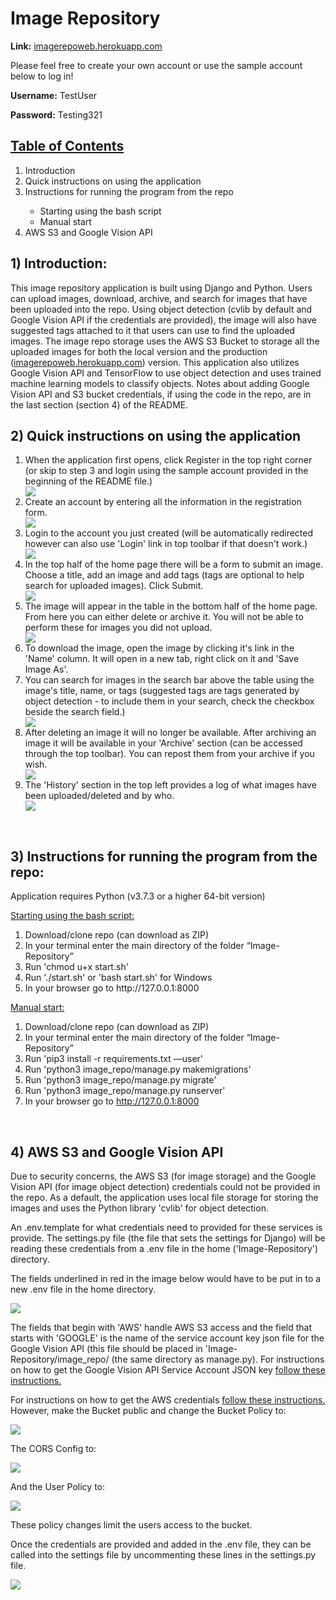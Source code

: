 # Image Repository
<p><strong>Link:</strong> <a href="https://imagerepoweb.herokuapp.com">imagerepoweb.herokuapp.com</a></p>

<p>Please feel free to create your own account or use the sample account below to log in!</p>
<p><strong>Username:</strong> TestUser</p>
<p><strong>Password:</strong> Testing321</p>

<u><h2>Table of Contents</h2></u>
<ol>
<li>Introduction</li>
<li>Quick instructions on using the application</li>
<li>Instructions for running the program from the repo</li>
    <ul>
        <li>Starting using the bash script</li>
        <li>Manual start</li>
    </ul>
<li>AWS S3 and Google Vision API</li>
</ol>

<h2>1) Introduction:</h2>

<p>This image repository application is built using Django and Python. Users can upload images, download, archive, and search for images that have been uploaded into the repo. Using object detection (cvlib by default and Google Vision API if the credentials are provided), the image will also have suggested tags attached to it that users can use to find the uploaded images. The image repo storage uses the AWS S3 Bucket to storage all the uploaded images for both the local version and the production (<a href="https://imagerepoweb.herokuapp.com/">imagerepoweb.herokuapp.com</a>) version. This application also utilizes Google Vision API and TensorFlow to use object detection and uses trained machine learning models to classify objects. Notes about adding Google Vision API and S3 bucket credentials, if using the code in the repo, are in the last section (section 4) of the README.</p>


<h2>2) Quick instructions on using the application</h2>
    <ol>
    <li>When the application first opens, click Register in the top right corner (or skip to step 3 and login using the sample account provided in the beginning of the README file.)</li>
    <img src="./img/toolbar.png">
    <li>Create an account by entering all the information in the registration form.</li>
    <img src="./img/register.png">
    <li>Login to the account you just created (will be automatically redirected however can also use 'Login' link in top toolbar if that doesn't work.)</li>
    <img src="./img/login.png">
    <li>In the top half of the home page there will be a form to submit an image. Choose a title, add an image and add tags (tags are optional to help search for uploaded images). Click Submit.</li>
    <img src="./img/imageSubmit.png">
    <li>The image will appear in the table in the bottom half of the home page. From here you can either delete or archive it. You will not be able to perform these for images you did not upload.</li>
    <img src="./img/submitted.png">
    <li>To download the image, open the image by clicking it's link in the 'Name' column. It will open in a new tab, right click on it and 'Save Image As'.</li>
    <li>You can search for images in the search bar above the table using the image's title, name, or tags (suggested tags are tags generated by object detection - to include them in your search, check the checkbox beside the search field.)</li>
    <img src="./img/search.png">
    <li>After deleting an image it will no longer be available. After archiving an image it will be available in your 'Archive' section (can be accessed through the top toolbar). You can repost them from your archive if you wish.</li>
    <img src="./img/archive.png">
    <li>The 'History' section in the top left provides a log of what images have been uploaded/deleted and by who.</li>
    <img src='./img/history.png'/>
    </ol>

<br>

<h2>3) Instructions for running the program from the repo:</h2>
<p>Application requires Python (v3.7.3 or a higher 64-bit version)</p>
<u>Starting using the bash script:</u>
    <ol>
    <li>Download/clone repo (can download as ZIP)</li>
    <li>In your terminal enter the main directory of the folder “Image-Repository”</li>
    <li>Run 'chmod u+x start.sh'</li>
    <li>Run './start.sh' or 'bash start.sh' for Windows</li>
    <li>In your browser go to http://127.0.0.1:8000</li>
    </ol>

<u>Manual start:</u>
    <ol>
    <li>Download/clone repo (can download as ZIP)</li>
    <li>In your terminal enter the main directory of the folder “Image-Repository”</li>
    <li>Run 'pip3 install -r requirements.txt —user'</li>
    <li>Run 'python3 image_repo/manage.py makemigrations'</li>
    <li>Run 'python3 image_repo/manage.py migrate'</li>
    <li>Run 'python3 image_repo/manage.py runserver'</li>
    <li>In your browser go to http://127.0.0.1:8000</li>
    </ol>

<br/>

<h2>4) AWS S3 and Google Vision API</h2>
<p>Due to security concerns, the AWS S3 (for image storage) and the Google Vision API (for image object detection) credentials could not be provided in the repo. As a default, the application uses local file storage for storing the images and uses the Python library 'cvlib' for object detection.</p>

<p>An .env.template for what credentials need to provided for these services is provide. The settings.py file (the file that sets the settings for Django) will be reading these credentials from a .env file in the home ('Image-Repository') directory.</p>

<p>The fields underlined in red in the image below would have to be put in to a new .env file in the home directory.</p>

<img src="./img/template.jpg">

<p>The fields that begin with 'AWS' handle AWS S3 access and the field that starts with 'GOOGLE' is the name of the service account key json file for the Google Vision API (this file should be placed in 'Image-Repository/image_repo/ (the same directory as manage.py). For instructions on how to get the Google Vision API Service Account JSON key <a href="https://daminion.net/docs/topics/auto-tagging/how-to-get-google-cloud-vision-api-key/">follow these instructions.</a></p>

For instructions on how to get the AWS credentials <a href="https://testdriven.io/blog/storing-django-static-and-media-files-on-amazon-s3/">follow these instructions.</a> However, make the Bucket public and change the Bucket Policy to: </p>
<img src="./img/bucketpolicy.jpg">
<p>The CORS Config to:</p>
<img src="./img/cors.jpg">
<p>And the User Policy to:</p>
<img src="./img/userpolicy.jpg">
<p>These policy changes limit the users access to the bucket.</p>

<p>Once the credentials are provided and added in the .env file, they can be called into the settings file by uncommenting these lines in the settings.py file.</p>
<img src="./img/settings.jpg">


